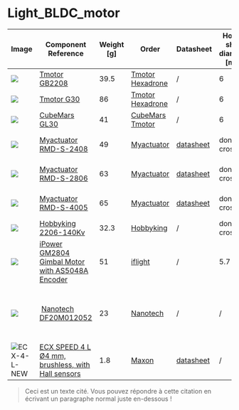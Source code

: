 # Light_BLDC_motor

Image | Component Reference | Weight [g] | Order | Datasheet | Hollow shaft diameter [mm] | Communication bus | Sensor | Voltage [V] | Intensity [A] | Resistance [Ω] | Dimensions [mm] | Drawing |
---|---|---|---|---|---|---|---|---|---|---|---|---|
![](https://user-images.githubusercontent.com/103576080/168756014-e26d0a7d-7ae2-45d7-9b63-7b9cba75fe4a.jpeg) | [Tmotor GB2208](https://store.tmotor.com/goods.php?id=447) | 39.5 | [Tmotor](https://store.tmotor.com/goods.php?id=447)<br>[Hexadrone](https://hexadrone.fr/gamme-gimbal-nacelle/720-moteur-brushless-nacelle-gb2208-tmotor-6971360351146.html) | / | 6 | / | / | 12 | / | 14.4 | Ø27.5 x 23 | / |
![](https://user-images.githubusercontent.com/103576080/168753210-3de3b575-74d0-48fe-a7ea-9e93430091df.jpg) | [Tmotor G30](https://store.tmotor.com/goods.php?id=952) | 86 | [Tmotor](https://store.tmotor.com/goods.php?id=952)<br>[Hexadrone](https://hexadrone.fr/gamme-gimbal-nacelle/2656-moteur-brushless-nacelle-g30-tmotor.html) | / | 6 | CAN | Hall | 12 | 2.3-8.5 | 1.53 | Ø42.8 x 25.3 | / |
![](https://user-images.githubusercontent.com/103576080/168757930-f56c4e16-babe-4005-8528-876dfdd51eed.jpeg) | [CubeMars GL30](https://store.cubemars.com/goods.php?id=1129) | 41 | [CubeMars](https://store.cubemars.com/goods.php?id=1129)<br>[Tmotor](https://store.tmotor.com/goods.php?id=1123) | / | 6 | / | / | 12 | 2.3-8.5 | 1.53 | Ø34.5 x 15.7 | / |
![](https://user-images.githubusercontent.com/103576080/168759150-b35e1b19-017a-496c-8f03-3362b152c161.jpg) | [Myactuator RMD-S-2408](https://www.myactuator.com/product-page/rmd-s-2408) | 49 | [Myactuator](https://www.myactuator.com/product-page/rmd-s-2408) | [datasheet](https://www.myactuator.com/_files/ugd/cab28a_ebaf05b16bb04ce390f9b462855e7847.pdf) | don't crossing | RS485 | Hall | 6-24 (Nominal : 12) | 0.64-3 | 6 | Ø33 x 25 | / |
![](https://user-images.githubusercontent.com/103576080/168761268-f39c0c55-0bca-42ca-9809-75ec68379993.jpg) | [Myactuator RMD-S-2806](https://www.myactuator.com/product-page/rmd-s-2806) | 63 | [Myactuator](https://www.myactuator.com/product-page/rmd-s-2806) | [datasheet](https://www.myactuator.com/_files/ugd/cab28a_ebaf05b16bb04ce390f9b462855e7847.pdf) | don't crossing | RS485 | Hall | 6-24 (Nominal : 12) | 0.79-3 | 4.5 | Ø35 x 26 | / |
![](https://user-images.githubusercontent.com/103576080/168762073-cad5092a-c28c-483b-bced-1e9d76f0729a.jpg) | [Myactuator RMD-S-4005](https://www.myactuator.com/product-page/rmd-s-4005) | 65 | [Myactuator](https://www.myactuator.com/product-page/rmd-s-4005) | [datasheet](https://www.myactuator.com/_files/ugd/cab28a_ebaf05b16bb04ce390f9b462855e7847.pdf) | don't crossing | RS485 ou CAN | Hall | 8-24 (Nominal : 12) | 0.65-3 | 8 | Ø39.6 x 23 | / |
![](https://user-images.githubusercontent.com/103576080/168764434-b8402d32-ade4-4820-9971-accca7568c6d.png) | [Hobbyking 2206-140Kv](https://hobbyking.com/fr_fr/2206-140kv-brushless-gimbal-motor-ideal-for-gopro-style-cameras.html?queryID=520b69aeefd2edc176c6a420bfd1eb3f&objectID=365&indexName=hbk_live_products_analytics) | 32.3 | [Hobbyking](https://hobbyking.com/fr_fr/2206-140kv-brushless-gimbal-motor-ideal-for-gopro-style-cameras.html?queryID=520b69aeefd2edc176c6a420bfd1eb3f&objectID=365&indexName=hbk_live_products_analytics) | / | don't crossing | / | / | / | / | 11.25 | / | / |
![](https://user-images.githubusercontent.com/103576080/168765706-c0e918bc-241e-4f53-80c3-b66dda41ce3b.jpg) | [iPower GM2804 Gimbal Motor with AS5048A Encoder](https://shop.iflight-rc.com/ipower-gm2804-gimbal-motor-with-as5048a-encoder-pro288) | 51 | [iflight](https://shop.iflight-rc.com/ipower-gm2804-gimbal-motor-with-as5048a-encoder-pro288) | / | 5.7 | / | Hall | 10 | 0.07-5 | 5.57 | 35 x 25 | ![](https://user-images.githubusercontent.com/103576080/168765579-146d1c33-cbd8-49ca-92e5-8905cfe4a716.jpg) |
![](https://user-images.githubusercontent.com/103576080/168768463-b64c6c2a-f1b6-4b07-a663-fad7958b988a.jpg) | [Nanotech DF20M012052](https://en.nanotec.com/products/2864-df20m012052-a) | 23 | [Nanotech](https://en.nanotec.com/products/2864-df20m012052-a) | / | / | need [CL3-E motor controller](https://en.nanotec.com/products/1755-cl3-e-mm-controller-board-laboratory-automation) (CANopen, RS432, RS485 or USB interface)| Hall | 12 | 0.63-1.62 | 7.2 | Ø20 x 14 | ![](https://user-images.githubusercontent.com/103576080/168767311-d2788ed8-35d3-423f-a1de-9008b811e79c.png) |
![ECX-4-L-NEW](https://user-images.githubusercontent.com/103576080/168771841-c01c6927-097c-420b-9598-e0b711713af5.jpg) | [ECX SPEED 4 L Ø4 mm, brushless, with Hall sensors](https://www.maxongroup.com/maxon/view/product/motor/ecmotor/ECX/ECX04/ECXZ04L1KF50N1IL1D456A) | 1.8 | [Maxon](https://www.maxongroup.com/maxon/view/product/motor/ecmotor/ECX/ECX04/ECXZ04L1KF50N1IL1D456A) | [datasheet](https://www.maxongroup.com/medias/sys_master/root/8841245130782/FR-172.pdf) | / | / | Hall | 3-6 | 0.0556-1.22 | 2.46-16.7 | Ø20 x 14 | ![](https://user-images.githubusercontent.com/103576080/168771571-99c68468-32c8-4d2b-80e4-20d709e9c40a.png) |

> Ceci est un texte cité. Vous pouvez répondre à cette citation en écrivant un paragraphe normal juste en-dessous !
